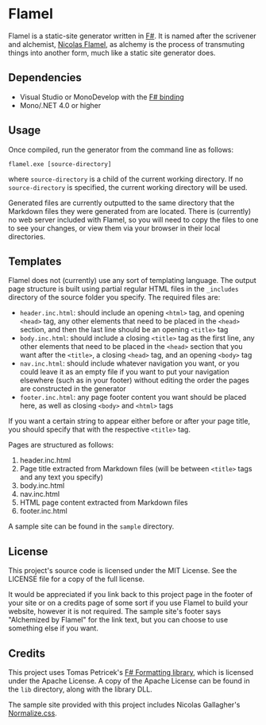 Flamel
======

Flamel is a static-site generator written in [F#](http://fsharp.org). It is named after the scrivener and alchemist, [Nicolas Flamel](https://en.wikipedia.org/wiki/Nicolas_Flamel), as alchemy is the process of transmuting things into another form, much like a static site generator does.

Dependencies
------------

* Visual Studio or MonoDevelop with the [F# binding](https://github.com/fsharp/fsharpbinding)
* Mono/.NET 4.0 or higher

Usage
-----

Once compiled, run the generator from the command line as follows:

    flamel.exe [source-directory]

where `source-directory` is a child of the current working directory. If no `source-directory` is specified, the current working directory will be used.

Generated files are currently outputted to the same directory that the Markdown files they were generated from are located. There is (currently) no web server included with Flamel, so you will need to copy the files to one to see your changes, or view them via your browser in their local directories.

Templates
---------

Flamel does not (currently) use any sort of templating language. The output page structure is built using partial regular HTML files in the `_includes` directory of the source folder you specify. The required files are:

* `header.inc.html`: should include an opening `<html>` tag, and opening `<head>` tag, any other elements that need to be placed in the `<head>` section, and then the last line should be an opening `<title>` tag
* `body.inc.html`: should include a closing `<title>` tag as the first line, any other elements that need to be placed in the `<head>` section that you want after the `<title>`, a closing `<head>` tag, and an opening `<body>` tag
* `nav.inc.html`: should include whatever navigation you want, or you could leave it as an empty file if you want to put your navigation elsewhere (such as in your footer) without editing the order the pages are constructed in the generator
* `footer.inc.html`: any page footer content you want should be placed here, as well as closing `<body>` and `<html>` tags

If you want a certain string to appear either before or after your page title, you should specify that with the respective `<title>` tag.

Pages are structured as follows:

1. header.inc.html
2. Page title extracted from Markdown files (will be between `<title>` tags and any text you specify)
3. body.inc.html
4. nav.inc.html
5. HTML page content extracted from Markdown files
6. footer.inc.html

A sample site can be found in the `sample` directory.

License
-------

This project's source code is licensed under the MIT License. See the LICENSE file for a copy of the full license.

It would be appreciated if you link back to this project page in the footer of your site or on a credits page of some sort if you use Flamel to build your website, however it is not required. The sample site's footer says "Alchemized by Flamel" for the link text, but you can choose to use something else if you want.

Credits
-------

This project uses Tomas Petricek's [F# Formatting library](https://github.com/tpetricek/FSharp.Formatting), which is licensed under the Apache License. A copy of the Apache License can be found in the `lib` directory, along with the library DLL.

The sample site provided with this project includes Nicolas Gallagher's [Normalize.css](http://necolas.github.io/normalize.css/).

